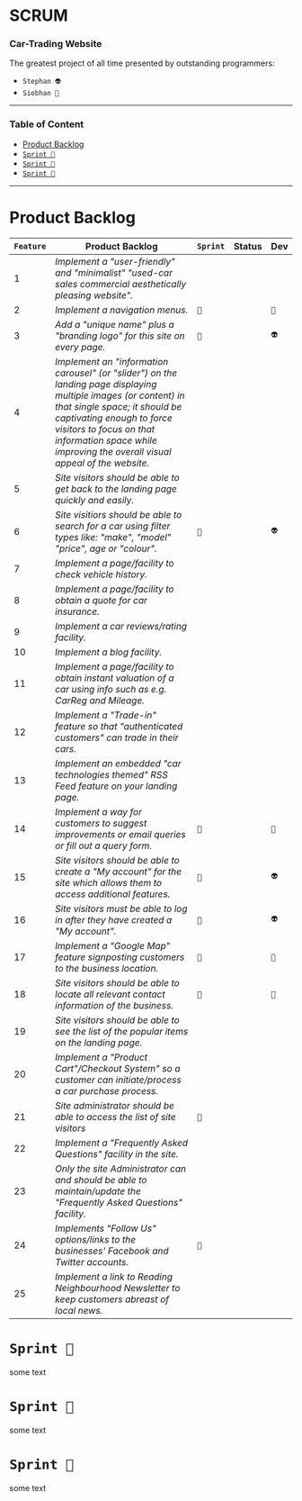 # SCRUM 
### Car-Trading Website
The greatest project of all time presented by outstanding programmers: 
* `Stephan 👽 `
* `Siobhan 👾`
------------------------------------




### Table of Content
* [Product Backlog](#productbacklog)
* [`Sprint 🍭`](#sprint-1)
* [`Sprint 🍰`](#sprint-2)
* [`Sprint 🍕`](#sprint-3)
------------------------------------




# <a name="productbacklog"></a> Product Backlog

`Feature` | Product Backlog | `Sprint` | Status | Dev
--- | --- | --- | --- | --- 
1 | *Implement a  "user-friendly" and "minimalist"  "used-car sales commercial aesthetically pleasing website".* | | |
2 | *Implement a navigation menus.* |`🍭`| |`👾`
3 | *Add a "unique name" plus  a "branding logo" for this site on every page.*  |`🍭`| |`👽`
4 | *Implement an "information carousel" (or "slider") on the landing page displaying multiple images (or content) in that single space; it should be captivating enough to force visitors to focus on that information space while improving the overall visual appeal of the website.* | | | 
5 | *Site visitors should be able to get back to the landing page quickly and easily.* | | |
6 | *Site visitiors should be able to search for a car  using filter types like: "make",  "model" "price", age or "colour".* |`🍭`| |`👽`
7 | *Implement a page/facility to check vehicle history.* | | |
8 | *Implement a page/facility to obtain a quote for car insurance.* | | |
9 | *Implement a car reviews/rating facility.* | | |
10 | *Implement a blog facility.* | | |
11 | *Implement a page/facility to obtain instant valuation of a car using info such as e.g. CarReg and Mileage.* | | |
12 | *Implement a  "Trade-in" feature so that "authenticated customers" can trade in their cars.* | | |
13 | *Implement an embedded "car technologies themed" RSS Feed feature on your landing page.* | | |
14 | *Implement a way for customers to suggest improvements or  email queries or fill out a query form.* |`🍭`| |`👾`
15 | *Site visitors should be able to create a "My account" for the site which allows them to access additional features.* |`🍭`| |`👽`
16 | *Site visitors must be able to log in after they have created a "My account".* |`🍭`| |`👽`
17 | *Implement a "Google Map" feature signposting customers to the business location.* |`🍭`| |`👾`
18 | *Site visitors should be able to locate all relevant contact information of the business.* |`🍭`| |`👾`
19 | *Site visitors should be able to see the list of the popular items on the landing page.* | | |
20 | *Implement a "Product Cart"/Checkout System" so a customer can initiate/process a car purchase process.* | | |
21 | *Site administrator should be able to access the list of site visitors* |`🍰`| |
22 | *Implement a "Frequently Asked Questions" facility in the site.* | | |
23 | *Only the site Administrator can and should be able to maintain/update the "Frequently Asked Questions" facility.* | | |
24 | *Implements  "Follow Us" options/links to the businesses' Facebook and Twitter accounts.* |`🍰`| |
25 | *Implement a link to Reading Neighbourhood Newsletter to keep customers abreast of local news.* | | |

<Enter>
  <Enter>
    <Enter>
      
# <a name="sprint-1"></a> `Sprint 🍭`

some text


# <a name="sprint-2"></a> `Sprint 🍰`

some text

# <a name="sprint-2"></a> `Sprint 🍕`

some text


